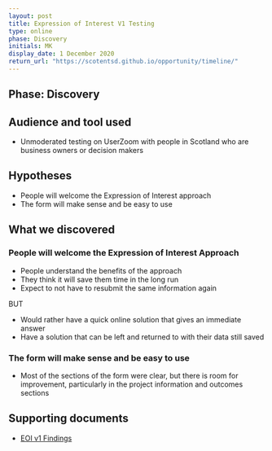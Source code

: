 ```yaml
---
layout: post
title: Expression of Interest V1 Testing
type: online
phase: Discovery
initials: MK
display_date: 1 December 2020
return_url: "https://scotentsd.github.io/opportunity/timeline/"
---
```

## Phase: Discovery

## Audience and tool used
- Unmoderated testing on UserZoom with people in Scotland who are business owners or decision makers

## Hypotheses
- People will welcome the Expression of Interest approach
- The form will make sense and be easy to use

## What we discovered

### People will welcome the Expression of Interest Approach
- People understand the benefits of the approach
- They think it will save them time in the long run
- Expect to not have to resubmit the same information again

BUT

- Would rather have a quick online solution that gives an immediate answer
- Have a solution that can be left and returned to with their data still saved

### The form will make sense and be easy to use
- Most of the sections of the form were clear, but there is room for improvement, particularly in the project information and outcomes sections

## Supporting documents
- [EOI v1 Findings](/opportunity/files/EOI_InitialTesting_V1_Nov30_2020.pdf)

